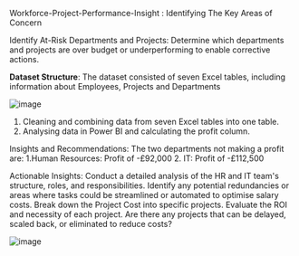  Workforce-Project-Performance-Insight : Identifying The Key Areas of Concern
 
Identify At-Risk Departments and Projects: Determine which departments and projects are over budget or underperforming to enable corrective actions.

**Dataset Structure**: 
The dataset consisted of seven Excel tables, including information about Employees, Projects and Departments

![image](https://github.com/user-attachments/assets/6b97002e-5a30-45bc-93e1-e519aaaf061d)
1. Cleaning and combining data from seven Excel tables into one table.
2. Analysing data in Power BI and calculating the profit column.

 Insights and Recommendations:
 The two departments not making a profit are:
 1.Human Resources: Profit of -£92,000
 2. IT: Profit of -£112,500

 Actionable Insights: 
Conduct a detailed analysis of the HR and IT team's structure, roles, and responsibilities.
Identify any potential redundancies or areas where tasks could be streamlined or automated to optimise salary costs.
Break down the Project Cost into specific projects. Evaluate the ROI and necessity of each project. Are there any projects that can be delayed, scaled back, or eliminated to reduce costs?

![image](https://github.com/user-attachments/assets/6d6790cd-5a6e-45d1-bb14-7135d527fd7b)








